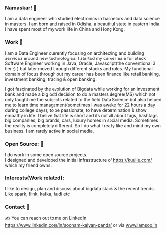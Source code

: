 ### Namaskar! 🙏 
I am a data engineer who studied electronics in bachelors and data science in masters.
I am born and raised in Odisha, a beautiful state in eastern India. I have spent most of my work life in China and Hong Kong.


### Work 💸
I am a Data Engineer currently focusing on architecting and building services around new technologies.
I started my career as a full stack Software Engineer working in Java, Oracle, Javascript(the conventional 3 tier :) ) but later moved through different stacks and roles.
My functional domain of focus through out my career has been finance like retail banking, investment banking, trading & open banking.

I got fascinated by the evolution of Bigdata while working for an investment bank and made a big odd decision to do a masters degree(MS) which not only taught me the subjects related to the field Data Science but also helped me to learn time management(sometimes i was awake for 22 hours a day during college days), to be passionate, to have determination & show empathy in life.
I belive that life is short and its not all about tags, hashtags, big companies, big brands, cars, luxury homes in social media. Sometimes the reality is completely different. So I do what I really like and mind my own business. I am rarely active in social media.

### Open Source: 👷 
I do work in some open source projects.  
I designed and developed the initial infrastructure of https://kuulie.com/ which my friend owns.

### Interests(Work related):
I like to design, plan and discuss about bigdata stack & the recent trends. Like spark, flink, kafka, hudi etc

### Contact 🤝
✍️ You can reach out to me on LinkedIn https://www.linkedin.com/in/soonam-kalyan-panda/ or via www.iamsoo.in

